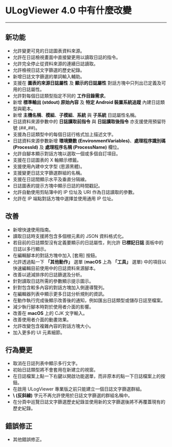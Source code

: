 ﻿# ULogViewer 4.0 中有什麼改變
 ---

## 新功能
+ 允許變更可見的日誌圖表資料來源。
+ 允許在日誌檢視畫面中直接變更用以讀取日誌的指令。
+ 允許完全停止從資料來源的連續日誌讀取。
+ 允許檢視日誌文字篩選的歷史紀錄。
+ 新增日誌文字篩選的單詞輸入輔助。
+ 支援在 **圖表的來源日誌屬性** 及 **顯示的日誌屬性** 對話方塊中只列出已定義及可用的日誌屬性。
+ 允許對每個日誌類型指定不同的 **工作目錄需求**。
+ 新增 **標準輸出 (stdout) 原始內容** 及 **特定 Android 裝置系統追蹤** 內建日誌類型與範本。
+ 新增 **主機名稱**、**模組**、**子模組**、**系統** 與 **子系統** 日誌屬性名稱。
+ 日誌資料來源參數中的 **日誌讀取前指令** 與 **日誌讀取後指令** 亦支援使用預留符號 (##_##)。
+ 支援為日誌類型中的每個日誌行格式加上描述文字。
+ 日誌資料來源參數新增 **環境變數 (EnvironmentVariables)**、**處理程序識別碼 (ProcessId)** 及 **處理程序名稱 (ProcessName)** 欄位。
+ 允許自腳本顯示對話方塊以選取一個或多個自訂項目。
+ 支援在日誌圖表的 X 軸顯示標籤。
+ 支援使用內建中文字型 (思源黑體)。
+ 支援變更日誌文字篩選群組的名稱。
+ 支援在日誌間顯示水平及垂直分隔線。
+ 日誌圖表的提示方塊中顯示日誌的時間戳記。
+ 允許自動使用剪貼簿中的 IP 位址及 URI 作為日誌讀取的參數。
+ 允許在 IP 端點對話方塊中選擇並使用通用 IP 位址。

## 改善
+ 新增快速使用指南。
+ 讀取日誌時支援將包含多個根元素的 JSON 資料格式化。
+ 若目前的日誌類型沒有定義要顯示的日誌屬性，則允許 **已標記日誌** 面板中的日誌以多行顯示。
+ 在編輯腳本的對話方塊中加入 [套用] 按鈕。
+ 允許透過點一下 **「其他動作」** 選單 (**macOS** 上為 **「工具」** 選單) 中的項目以快速編輯目前使用中的日誌資料來源腳本。
+ 改善以遞減排序的日誌篩選及分析。
+ 針對讀取日誌所需的參數顯示提示圖示。
+ 針對包含較多內容的對話方塊加入側邊導覽列。
+ 在編輯器列表中顯示更多日誌分析規則的資訊。
+ 在動作執行完成後顯示改善後的通知，例如匯出日誌類型或儲存日誌至檔案。
+ 減少執行腳本時對於使用者介面的影響。
+ 改善在 **macOS** 上的 CJK 文字輸入。
+ 改善使用者介面的動畫效果。
+ 允許改變包含複雜內容的對話方塊大小。
+ 加入更多的 UI 元素細節。

## 行為變更
+ 取消在日誌列表中顯示多行文字。
+ 初始日誌類型將不會套用在新建立的視窗。
+ 在日誌檔案上點一下右鍵以開啟功能選單，而非原本的點一下日誌檔案上的按鈕。
+ 在啟用 ULogViewer 專業版之前只能建立一個日誌文字篩選群組。
+ **\\ (反斜線)** 字元不再允許使用於日誌文字篩選的群組名稱中。
+ 在分頁中巡覽日誌文字篩選歷史紀錄並使用新的文字篩選後將不再覆蓋現有的歷史紀錄。

## 錯誤修正
+ 其他錯誤修正。